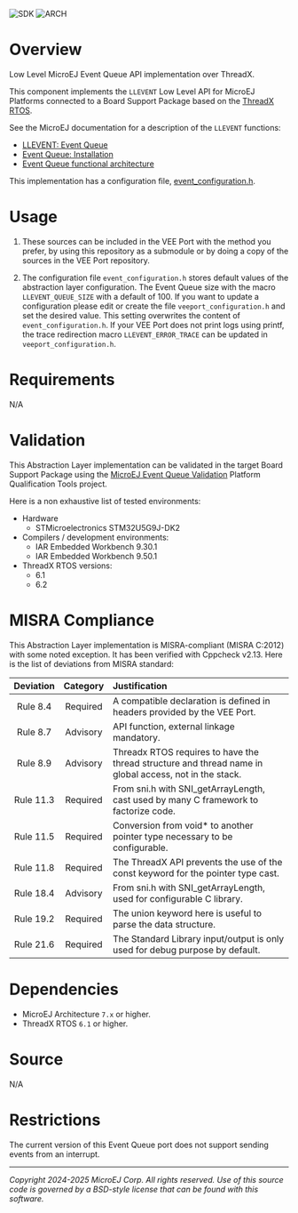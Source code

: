 <!--
	Markdown
-->
![SDK](https://shields.microej.com/endpoint?url=https://repository.microej.com/packages/badges/sdk_6.0.json)
![ARCH](https://shields.microej.com/endpoint?url=https://repository.microej.com/packages/badges/arch_8.3.json)

# Overview

Low Level MicroEJ Event Queue API implementation over ThreadX.

This component implements the `LLEVENT` Low Level API for MicroEJ Platforms connected to a Board Support Package based on the [ThreadX RTOS](https://threadx.io/).

See the MicroEJ documentation for a description of the `LLEVENT` functions:
- [LLEVENT: Event Queue](https://docs.microej.com/en/latest/VEEPortingGuide/appendix/llapi.html#llevent-event-queue)
- [Event Queue: Installation](https://docs.microej.com/en/latest/VEEPortingGuide/packEventQueue.html#installation)
- [Event Queue functional architecture](https://docs.microej.com/en/latest/ApplicationDeveloperGuide/eventQueue.html#event-queue)

This implementation has a configuration file, [event_configuration.h](src/main/c/inc/event_configuration.h).

# Usage

1. These sources can be included in the VEE Port with the method you prefer, by using this repository as a submodule or by doing a copy of the sources in the VEE Port repository.

2. The configuration file `event_configuration.h` stores default values of the abstraction layer configuration. The Event Queue size with the macro `LLEVENT_QUEUE_SIZE` with a default of 100.
   If you want to update a configuration please edit or create the file `veeport_configuration.h` and set the desired value. This setting overwrites the content of `event_configuration.h`.
   If your VEE Port does not print logs using printf, the trace redirection macro `LLEVENT_ERROR_TRACE` can be updated in `veeport_configuration.h`.

# Requirements

N/A

# Validation

This Abstraction Layer implementation can be validated in the target Board Support Package using the [MicroEJ Event Queue Validation](https://github.com/MicroEJ/VEEPortQualificationTools/tree/master/tests/event-queue) Platform Qualification Tools project.

Here is a non exhaustive list of tested environments:

- Hardware
  - STMicroelectronics STM32U5G9J-DK2
- Compilers / development environments:
  - IAR Embedded Workbench 9.30.1
  - IAR Embedded Workbench 9.50.1
- ThreadX RTOS versions:
  - 6.1
  - 6.2

# MISRA Compliance

This Abstraction Layer implementation is MISRA-compliant (MISRA C:2012) with some noted exception.
It has been verified with Cppcheck v2.13. Here is the list of deviations from MISRA standard:

| Deviation  | Category  | Justification                                                                                                   |
|:----------:|:---------:|:--------------------------------------------------------------------------------------------------------------- |
|  Rule 8.4  |  Required | A compatible declaration is defined in headers provided by the VEE Port.                                        |
|  Rule 8.7  |  Advisory | API function, external linkage mandatory.                                                                       |
|  Rule 8.9  |  Advisory | Threadx RTOS requires to have the thread structure and thread name in global access, not in the stack.          |
|  Rule 11.3 |  Required | From sni.h with SNI_getArrayLength, cast used by many C framework to factorize code.                            |
|  Rule 11.5 |  Required | Conversion from void* to another pointer type necessary to be configurable.                                     |
|  Rule 11.8 |  Required | The ThreadX API prevents the use of the const keyword for the pointer type cast.                                |
|  Rule 18.4 |  Advisory | From sni.h with SNI_getArrayLength, used for configurable C library.                                            |
|  Rule 19.2 |  Required | The union keyword here is useful to parse the data structure.                                                   |
|  Rule 21.6 |  Required | The Standard Library input/output is only used for debug purpose by default.                                    |


# Dependencies

- MicroEJ Architecture `7.x` or higher.
- ThreadX RTOS `6.1` or higher.

# Source

N/A

# Restrictions

The current version of this Event Queue port does not support sending events from an interrupt.

---
_Copyright 2024-2025 MicroEJ Corp. All rights reserved._
_Use of this source code is governed by a BSD-style license that can be found with this software._
